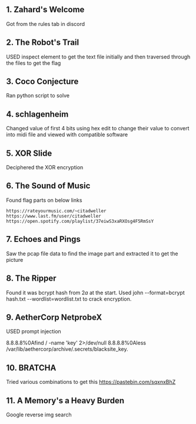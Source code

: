 ## 1. Zahard's Welcome

Got from the rules tab in discord

## 2. The Robot's Trail

USED inspect element to get the text file initially and then traversed through the files to get the flag

## 3. Coco Conjecture

Ran python script to solve

## 4. schlagenheim

Changed value of first 4 bits using hex edit to change their value to convert into midi file and viewed with compatible software

## 5. XOR Slide 

Deciphered the XOR encryption

## 6. The Sound of Music

Found flag parts on below links 

``` 
https://rateyourmusic.com/~citadweller
https://www.last.fm/user/citadweller
https://open.spotify.com/playlist/37eiwS3xaRXOsg4F5RmSsY
``` 
## 7. Echoes and Pings 

Saw the pcap file data to find the image part and extracted it to get the picture

## 8. The Ripper 

Found it was bcrypt hash from $2a$ at the start. Used john --format=bcrypt hash.txt --wordlist=wordlist.txt to crack encryption.

## 9. AetherCorp NetprobeX

USED prompt injection

8.8.8.8%0Afind / -name 'key' 2>/dev/null
8.8.8.8%0Aless /var/lib/aethercorp/archive/.secrets/blacksite_key.

## 10. BRATCHA 

Tried various combinations to get this
https://pastebin.com/sqxnxBhZ

## 11. A Memory's a Heavy Burden 

Google reverse img search
